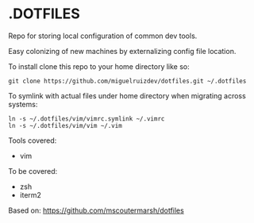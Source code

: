# **.DOTFILES**

Repo for storing local configuration of common dev tools.

Easy colonizing of new machines by externalizing config file location.

To install clone this repo to your home directory like so:

	git clone https://github.com/miguelruizdev/dotfiles.git ~/.dotfiles

To symlink with actual files under home directory when migrating across systems:
	
	ln -s ~/.dotfiles/vim/vimrc.symlink ~/.vimrc
	ln -s ~/.dotfiles/vim/vim ~/.vim

Tools covered:
- vim

To be covered:
- zsh
- iterm2

Based on: https://github.com/mscoutermarsh/dotfiles
